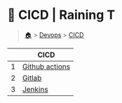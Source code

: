 # 🍖 CICD  | Raining T

> [🏠](/) > [Devops](/devops) > [CICD](/devops/CI:CD)

<table><thead><tr><th></th><th>CICD</th></tr></thead><tbody><tr><td>1</td><td><a href="/devops/CI:CD/github-actions">Github actions</a></td></tr><tr><td>2</td><td><a href="/devops/CI:CD/gitlab">Gitlab</a></td></tr><tr><td>3</td><td><a href="/devops/CI:CD/jenkins">Jenkins</a></td></tr></tbody></table>

